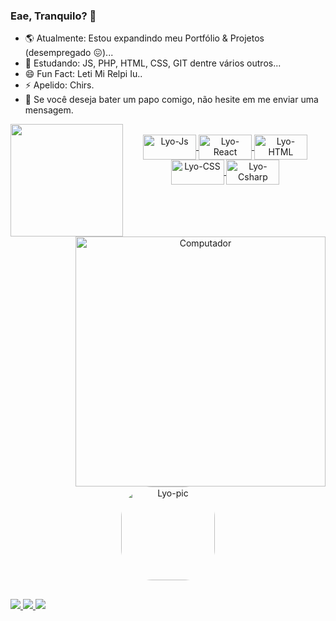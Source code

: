 ### Eae, Tranquilo? 👋

- 🌎  Atualmente: Estou expandindo meu Portfólio & Projetos (desempregado 😖)...
- 🦄  Estudando: JS, PHP, HTML, CSS, GIT dentre vários outros...
- 😄 Fun Fact: Leti Mi Relpi Iu..
- ⚡ Apelido: Chirs.
- 💌 Se você deseja bater um papo comigo, não hesite em me enviar uma mensagem.

<div align = "center">
  <a href="https://github.com/LyoDekken">
  <img align = "left" height = "180em" src = "https://github-readme-stats.vercel.app/api?username=LyoDekken&show_icons=true&theme=green&include_all_commits=true&count_private=true" />
<div style = "display: inline_block"> <br>
  <img src="https://raw.githubusercontent.com/MicaelliMedeiros/micaellimedeiros/master/image/computer-illustration.png" min-width="400px" max-width="400px" width="400px" align="right" alt="Computador">
  <img align = "center" alt = "Lyo-Js" height = "40" width = "85" src = "https://img.shields.io/badge/JavaScript-F7DF1E?style=for-the-badge&logo=javascript&logoColor=black ">
  <img align = "center" alt = "Lyo-React" height = "40" width = "85" src = "https://img.shields.io/badge/React-20232A?style=for-the-badge&logo=react&logoColor=61DAFB">
  <img align = "center" alt = "Lyo-HTML" height = "40" width = "85" src = "https://img.shields.io/badge/HTML5-E34F26?style=for-the-badge&logo=html5&logoColor=white">
  <img align = "center" alt = "Lyo-CSS" height = "40" width = "85" src = "https://img.shields.io/badge/CSS3-1572B6?style=for-the-badge&logo=css3&logoColor=white ">
  <img align = "center" alt = "Lyo-Csharp" height = "40" width = "85" src = "https://img.shields.io/badge/C%2B%2B-00599C?style=for-the-badge&logo=c%2B%2B&logoColor=white">
  <img align = "center" alt = "Lyo-pic" height = "150" style = "border-radius: 50px;" src =
       "https://pa1.narvii.com/6878/98997aad91ece57183e4c7eaf56a4d334693f4f8r1-435-235_hq.gif">
</div>
  
  ##
 
<div> 
<p align="left">
  <a href="https://www.instagram.com/iuricode/" alt="Instagram">
    <img src="https://img.shields.io/badge/-Instagram-1C1C1C?style=for-the-badge&logo=Instagram&logoColor=00FFFF&link=https://www.instagram.com/iuricode"/>
  </a>
  
  <a href="https://www.linkedin.com/in/iuricode" alt="Linkedin">
    <img src="https://img.shields.io/badge/-Linkedin-1C1C1C?style=for-the-badge&logo=Linkedin&logoColor=00FFFF&link=https://www.linkedin.com/in/iuricode"/>
  </a>
  
  <a href="https://discord.gg/QevDJqCzaY" alt="Discord">
    <img src="https://img.shields.io/badge/-Discord-1C1C1C?style=for-the-badge&logo=Discord&logoColor=00FFFF&link=https://discord.gg/QevDJqCzaY"/>
  </a>
</p>
</div>
